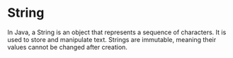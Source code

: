 # String
In Java, a String is an object that represents a sequence of characters. It is used to store and manipulate text. Strings are immutable, meaning their values cannot be changed after creation. 
